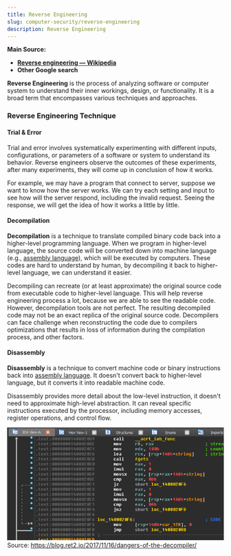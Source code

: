 ```yaml
---
title: Reverse Engineering
slug: computer-security/reverse-engineering
description: Reverse Engineering
---
```


**Main Source:**

- **[Reverse engineering — Wikipedia](https://en.wikipedia.org/wiki/Reverse_engineering)**
- **Other Google search**

**Reverse Engineering** is the process of analyzing software or computer system to understand their inner workings, design, or functionality. It is a broad term that encompasses various techniques and approaches.

### Reverse Engineering Technique

#### Trial & Error

Trial and error involves systematically experimenting with different inputs, configurations, or parameters of a software or system to understand its behavior. Reverse engineers observe the outcomes of these experiments, after many experiments, they will come up in conclusion of how it works.

For example, we may have a program that connect to server, suppose we want to know how the server works. We can try each setting and input to see how will the server respond, including the invalid request. Seeing the response, we will get the idea of how it works a little by little.

#### Decompilation

**Decompilation** is a technique to translate compiled binary code back into a higher-level programming language. When we program in higher-level language, the source code will be converted down into machine language (e.g., [assembly language](/cs-notes/computer-organization-and-architecture/assembly-language)), which will be executed by computers. These codes are hard to understand by human, by decompiling it back to higher-level language, we can understand it easier.

Decompiling can recreate (or at least approximate) the original source code from executable code to higher-level language. This will help reverse engineering process a lot, because we are able to see the readable code. However, decompilation tools are not perfect. The resulting decompiled code may not be an exact replica of the original source code. Decompilers can face challenge when reconstructing the code due to compilers optimizations that results in loss of information during the compilation process, and other factors.

#### Disassembly

**Disassembly** is a technique to convert machine code or binary instructions back into [assembly language](/cs-notes/computer-organization-and-architecture/assembly-language). It doesn't convert back to higher-level language, but it converts it into readable machine code.

Disassembly provides more detail about the low-level instruction, it doesn't need to approximate high-level abstraction. It can reveal specific instructions executed by the processor, including memory accesses, register operations, and control flow.

![Disassembling a code](./disassembly.png)  
Source: https://blog.ret2.io/2017/11/16/dangers-of-the-decompiler/
